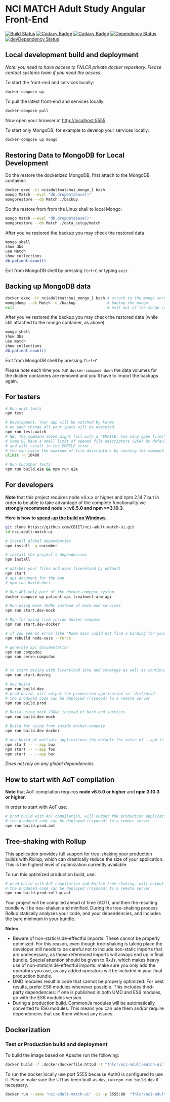 # NCI MATCH Adult Study Angular Front-End

[![Build Status](https://travis-ci.org/CBIIT/nci-adult-match-ui.svg?branch=master)](https://travis-ci.org/CBIIT/nci-adult-match-ui)
[![Codacy Badge](https://api.codacy.com/project/badge/Grade/d0059ed74fc241c3adc2da283aa0b7a9)](https://www.codacy.com/app/matchbox/nci-adult-match-ui?utm_source=github.com&amp;utm_medium=referral&amp;utm_content=CBIIT/nci-adult-match-ui&amp;utm_campaign=Badge_Grade)
[![Codacy Badge](https://api.codacy.com/project/badge/Coverage/d0059ed74fc241c3adc2da283aa0b7a9)](https://www.codacy.com/app/matchbox/nci-adult-match-ui?utm_source=github.com&utm_medium=referral&utm_content=CBIIT/nci-adult-match-ui&utm_campaign=Badge_Coverage)
[![Dependency Status](https://david-dm.org/CBIIT/nci-adult-match-ui.svg)](https://david-dm.org/CBIIT/nci-adult-match-ui)
[![devDependency Status](https://david-dm.org/CBIIT/nci-adult-match-ui/dev-status.svg)](https://david-dm.org/CBIIT/nci-adult-match-ui?type=dev)

## Local development build and deployment

*Note: you need to have access to FNLCR private docker repository. Please contact systems team if you need the access.*

To start the front-end and services locally:

```bash
docker-compose up
```

To pull the latest front-end and services locally:

```bash
docker-compose pull
```

Now open your browser at [http://localhost:5555](http://localhost:5555)

To start only MongoDB, for example to develop your services locally:

```bash
docker-compose up mongo
```

## Restoring Data to MongoDB for Local Development

Do the restore the dockerized MongoDB, first attach to the MongoDB container:

```bash
docker exec -it nciadultmatchui_mongo_1 bash
mongo Match --eval "db.dropDatabase()"
mongorestore --db Match ./backup
```

Do the restore from from the Linux shell to local Mongo:

```bash
mongo Match --eval "db.dropDatabase()"
mongorestore --db Match ./data_setup/match
```

After you've restored the backup you may check the restored data

```bash
mongo shell
show dbs
use Match
show collections
db.patient.count()
```

Exit from MongoDB shell by pressing `Ctrl+C` or typing `exit`.

## Backing up MongoDB data

```bash
docker exec -it nciadultmatchui_mongo_1 bash # attach to the mongo service of your docker-compose
mongodump --db Match -o /backup              # backup the mongo
exit                                         # exit out of the mongo container into your terminal
```

After you've restored the backup you may check the restored data (while still attached to the mongo container, as above):

```bash
mongo shell
show dbs
use match
show collections
db.patient.count()
```

Exit from MongoDB shell by pressing `Ctrl+C`

Please note each time you run `docker-compose down` the data volumes for the docker containers are removed and you'll have to import the backups again.

## For testers

```bash
# Run unit tests
npm test

# Development. Your app will be watched by karma
# on each change all your specs will be executed.
npm run test.watch
# NB: The command above might fail with a "EMFILE: too many open files" error.
# Some OS have a small limit of opened file descriptors (256) by default
# and will result in the EMFILE error.
# You can raise the maximum of file descriptors by running the command below:
ulimit -n 10480

# Run Cucumber tests
npm run build.e2e && npm run e2e
```

## For developers

**Note** that this project requires node v4.x.x or higher and npm 2.14.7 but in order to be able to take advantage of the complete functionality we **strongly recommend node >=v6.5.0 and npm >=3.10.3**.

**Here is how to [speed-up the build on Windows](https://github.com/mgechev/angular-seed/wiki/Speed-up-the-build-on-Windows)**.

```bash
git clone https://github.com/CBIIT/nci-adult-match-ui.git
cd nci-adult-match-ui

# install global dependencies
npm install -g cucumber

# install the project's dependencies
npm install

# watches your files and uses livereload by default
npm start
# api document for the app
# npm run build.docs

# Run API-only part of the docker-compose system
docker-compose up patient-api treatment-arm-api

# Run using mock JSONs instead of back-end services
npm run start.dev-mock

# Run for using from inside docker-compose
npm run start.dev-docker

# if you see an error like 'Node Sass could not find a binding for your current environment'
npm rebuild node-sass --force

# generate api documentation
npm run compodoc
npm run serve.compodoc


# to start deving with livereload site and coverage as well as continuous testing
npm run start.deving

# dev build
npm run build.dev
# prod build, will output the production application in `dist/prod`
# the produced code can be deployed (rsynced) to a remote server
npm run build.prod

# Build using mock JSONs instead of back-end services
npm run build.dev-mock

# Build for using from inside docker-compose
npm run build.dev-docker

# dev build of multiple applications (by default the value of --app is "app")
npm start -- --app baz
npm start -- --app foo
npm start -- --app bar
```
_Does not rely on any global dependencies._

## How to start with AoT compilation

**Note** that AoT compilation requires **node v6.5.0 or higher** and **npm 3.10.3 or higher**.

In order to start with AoT use:

```bash
# prod build with AoT compilation, will output the production application in `dist/prod`
# the produced code can be deployed (rsynced) to a remote server
npm run build.prod.aot
```

## Tree-shaking with Rollup

This application provides full support for tree-shaking your production builds with Rollup, which can drastically reduce the size of your application. This is the highest level of optimization currently available.

To run this optimized production build, use: 

```bash
# prod build with AoT compilation and Rollup tree-shaking, will output the production application in `dist/prod`
# the produced code can be deployed (rsynced) to a remote server
npm run build.prod.rollup.aot
```

Your project will be compiled ahead of time (AOT), and then the resulting bundle will be tree-shaken and minified. During the tree-shaking process Rollup statically analyses your code, and your dependencies, and includes the bare minimum in your bundle.

**Notes** 
- Beware of non-static/side-effectful imports. These cannot be properly optimized. For this reason, even though tree-shaking is taking place the developer still needs to be careful not to include non-static imports that are unnecessary, as those referenced imports will always end up in final bundle. Special attention should be given to RxJs, which makes heavy use of non-static/side-effectful imports: make sure you only add the operators you use, as any added operators will be included in your final production bundle.
- UMD modules result in code that cannot be properly optimized. For best results, prefer ES6 modules whenever possible. This includes third-party dependencies: if one is published in both UMD and ES6 modules, go with the ES6 modules version.
- During a production build, CommonJs modules will be automatically converted to ES6 modules. This means you can use them and/or require dependencies that use them without any issues.

## Dockerization

### Test or Production build and deployment

To build the image based on Apache run the following:

```bash
docker build -f .docker/dockerfile.httpd -t "fnlcr/nci-adult-match-ui:latest" .
```

To run the docker locally use port 5555 because Auth0 is configured to use it. Please make sure the UI has been built as `dev`, run `npm run build.dev` if necessary.

```bash
docker run --name "nci-adult-match-ui" -it -p 5555:80  "fnlcr/nci-adult-match-ui:latest"
```
